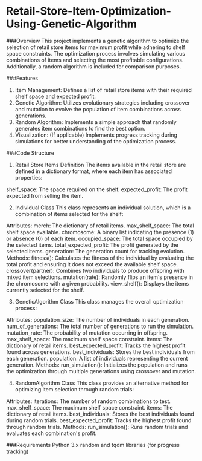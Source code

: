 # Retail-Store-Item-Optimization-Using-Genetic-Algorithm

###Overview
This project implements a genetic algorithm to optimize the selection of retail store items for maximum profit while adhering to shelf space constraints. The optimization process involves simulating various combinations of items and selecting the most profitable configurations. Additionally, a random algorithm is included for comparison purposes.

###Features

1. Item Management: Defines a list of retail store items with their required shelf space and expected profit.
2. Genetic Algorithm: Utilizes evolutionary strategies including crossover and mutation to evolve the population of item combinations across generations.
3. Random Algorithm: Implements a simple approach that randomly generates item combinations to find the best option.
4. Visualization: (If applicable) Implements progress tracking during simulations for better understanding of the optimization process.

###Code Structure
1. Retail Store Items Definition
The items available in the retail store are defined in a dictionary format, where each item has associated properties:

shelf_space: The space required on the shelf.
expected_profit: The profit expected from selling the item.

2. Individual Class
This class represents an individual solution, which is a combination of items selected for the shelf:

Attributes:
merch: The dictionary of retail items.
max_shelf_space: The total shelf space available.
chromosome: A binary list indicating the presence (1) or absence (0) of each item.
occupied_space: The total space occupied by the selected items.
total_expected_profit: The profit generated by the selected items.
generation: The generation count for tracking evolution.
Methods:
fitness(): Calculates the fitness of the individual by evaluating the total profit and ensuring it does not exceed the available shelf space.
crossover(partner): Combines two individuals to produce offspring with mixed item selections.
mutation(rate): Randomly flips an item's presence in the chromosome with a given probability.
view_shelf(): Displays the items currently selected for the shelf.


3. GeneticAlgorithm Class
This class manages the overall optimization process:

Attributes:
population_size: The number of individuals in each generation.
num_of_generations: The total number of generations to run the simulation.
mutation_rate: The probability of mutation occurring in offspring.
max_shelf_space: The maximum shelf space constraint.
items: The dictionary of retail items.
best_expected_profit: Tracks the highest profit found across generations.
best_individuals: Stores the best individuals from each generation.
population: A list of individuals representing the current generation.
Methods:
run_simulation(): Initializes the population and runs the optimization through multiple generations using crossover and mutation.


4. RandomAlgorithm Class
This class provides an alternative method for optimizing item selection through random trials:

Attributes:
iterations: The number of random combinations to test.
max_shelf_space: The maximum shelf space constraint.
items: The dictionary of retail items.
best_individuals: Stores the best individuals found during random trials.
best_expected_profit: Tracks the highest profit found through random trials.
Methods:
run_simulation(): Runs random trials and evaluates each combination's profit.


###Requirements
Python 3.x
random and tqdm libraries (for progress tracking)
